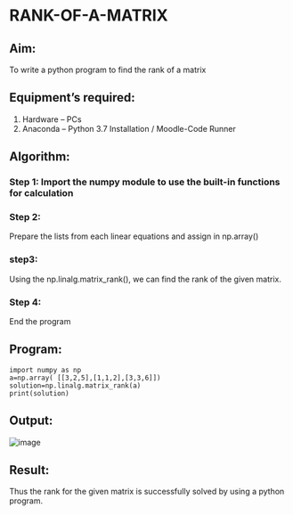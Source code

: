 # RANK-OF-A-MATRIX
## Aim:
To write a python program to find the rank of a matrix
## Equipment’s required:
1. 	Hardware – PCs
2. 	Anaconda – Python 3.7 Installation / Moodle-Code Runner
## Algorithm:
### Step 1: Import the numpy module to use the built-in functions for calculation
### Step 2:
Prepare the lists from each linear equations and assign in np.array()
### step3:
Using the np.linalg.matrix_rank(), we can find the rank of the given matrix.
### Step 4:
End the program
 
## Program:
```
import numpy as np
a=np.array( [[3,2,5],[1,1,2],[3,3,6]])
solution=np.linalg.matrix_rank(a)
print(solution)
```
## Output:
![image](https://github.com/user-attachments/assets/4247dc58-632f-4f73-a884-7e47d2e05a48)

## Result:
Thus the rank for the given matrix is successfully solved by  using a python program.

